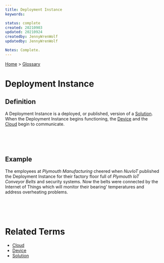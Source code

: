 ```yaml
---
title: Deployment Instance
keywords: 

status: complete
created: 20210903
updated: 20210924
createdby: JennyWrenWolf
updatedby: JennyWrenWolf 

Notes: Complete.
---
```

[Home](../Index.md) > [Glossary](./Index.md)

# Deployment Instance 
## Definition
A Deployment Instance is a deployed, or published, version of a [Solution](./Solution.md).   When the Deployment Instance begins functioning, the [Device](./Device.md) and the [Cloud](./Cloud.md) begin to communicate.

<br>
<br>
<br>

## Example
The employees at *Plymouth Manufacturing* cheered when *NuvIoT* published the Deployment Instance for their factory floor full of *Plymouth IoT Conveyor Belts* and security systems.  Now the belts were connected by the Internet of Things which will monitor their bearing' temperatures and address overheating problems.

<br>
<br>
<br>

# Related Terms
- [Cloud](./Cloud.md)
- [Device](./Device.md)
- [Solution](./Solution.md)